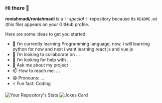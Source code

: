 ### Hi there 👋

**roniahmadi/roniahmadi** is a ✨ _special_ ✨ repository because its `README.md` (this file) appears on your GitHub profile.

Here are some ideas to get you started:

- 🌱 I’m currently learning Programming language, now, i will learning python for now and next i want learning react js and vue js
- 👯 I’m looking to collaborate on ...
- 🤔 I’m looking for help with ...
- 💬 Ask me about my project 
- 📫 How to reach me: ...
- 😄 Pronouns: ...
- ⚡ Fun fact: Coding

![Your Repository's Stats](https://github-readme-stats.vercel.app/api?username=roniahmadi&show_icons=true)
![Jokes Card](https://readme-jokes.vercel.app/api)
